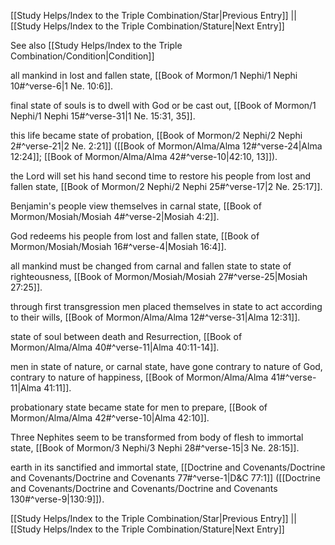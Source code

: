 [[Study Helps/Index to the Triple Combination/Star|Previous Entry]]  ||  [[Study Helps/Index to the Triple Combination/Stature|Next Entry]]

 See also [[Study Helps/Index to the Triple Combination/Condition|Condition]]

 all mankind in lost and fallen state, [[Book of Mormon/1 Nephi/1 Nephi 10#^verse-6|1 Ne. 10:6]].

 final state of souls is to dwell with God or be cast out, [[Book of Mormon/1 Nephi/1 Nephi 15#^verse-31|1 Ne. 15:31, 35]].

 this life became state of probation, [[Book of Mormon/2 Nephi/2 Nephi 2#^verse-21|2 Ne. 2:21]] ([[Book of Mormon/Alma/Alma 12#^verse-24|Alma 12:24]]; [[Book of Mormon/Alma/Alma 42#^verse-10|42:10, 13]]).

 the Lord will set his hand second time to restore his people from lost and fallen state, [[Book of Mormon/2 Nephi/2 Nephi 25#^verse-17|2 Ne. 25:17]].

 Benjamin's people view themselves in carnal state, [[Book of Mormon/Mosiah/Mosiah 4#^verse-2|Mosiah 4:2]].

 God redeems his people from lost and fallen state, [[Book of Mormon/Mosiah/Mosiah 16#^verse-4|Mosiah 16:4]].

 all mankind must be changed from carnal and fallen state to state of righteousness, [[Book of Mormon/Mosiah/Mosiah 27#^verse-25|Mosiah 27:25]].

 through first transgression men placed themselves in state to act according to their wills, [[Book of Mormon/Alma/Alma 12#^verse-31|Alma 12:31]].

 state of soul between death and Resurrection, [[Book of Mormon/Alma/Alma 40#^verse-11|Alma 40:11-14]].

 men in state of nature, or carnal state, have gone contrary to nature of God, contrary to nature of happiness, [[Book of Mormon/Alma/Alma 41#^verse-11|Alma 41:11]].

 probationary state became state for men to prepare, [[Book of Mormon/Alma/Alma 42#^verse-10|Alma 42:10]].

 Three Nephites seem to be transformed from body of flesh to immortal state, [[Book of Mormon/3 Nephi/3 Nephi 28#^verse-15|3 Ne. 28:15]].

 earth in its sanctified and immortal state, [[Doctrine and Covenants/Doctrine and Covenants/Doctrine and Covenants 77#^verse-1|D&C 77:1]] ([[Doctrine and Covenants/Doctrine and Covenants/Doctrine and Covenants 130#^verse-9|130:9]]).

[[Study Helps/Index to the Triple Combination/Star|Previous Entry]]  ||  [[Study Helps/Index to the Triple Combination/Stature|Next Entry]]